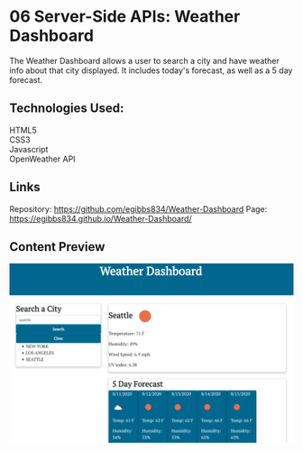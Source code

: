 # 06 Server-Side APIs: Weather Dashboard

The Weather Dashboard allows a user to search a city and have weather info about that city displayed. It includes today's forecast, as well as a 5 day forecast. 

## Technologies Used:
HTML5\
CSS3\
Javascript\
OpenWeather API

## Links
Repository: https://github.com/egibbs834/Weather-Dashboard
Page: https://egibbs834.github.io/Weather-Dashboard/

## Content Preview
![Index Html](content-preview.png)
